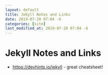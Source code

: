 ```yaml
---
layout: default
title: Jekyll Notes and Links
date: 2019-07-20 07:04 -6
categories: [site]
last_modified_at: 2019-07-20 07:04 -6
---
```


# Jekyll Notes and Links

- https://devhints.io/jekyll - great cheatsheet!